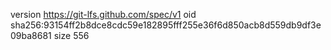 version https://git-lfs.github.com/spec/v1
oid sha256:93154ff2b8dce8cdc59e182895fff255e36f6d850acb8d559db9df3e09ba8681
size 556
